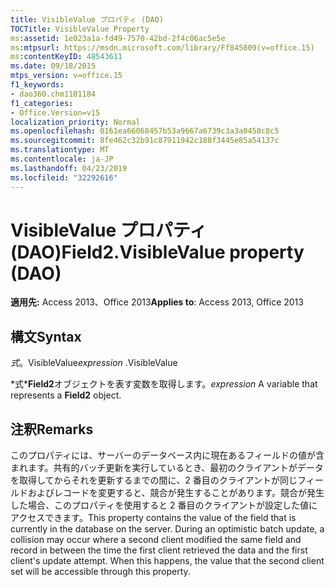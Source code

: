 ```yaml
---
title: VisibleValue プロパティ (DAO)
TOCTitle: VisibleValue Property
ms:assetid: 1e023a1a-fd49-7570-42bd-2f4c06ac5e5e
ms:mtpsurl: https://msdn.microsoft.com/library/Ff845809(v=office.15)
ms:contentKeyID: 48543611
ms.date: 09/18/2015
mtps_version: v=office.15
f1_keywords:
- dao360.chm1101184
f1_categories:
- Office.Version=v15
localization_priority: Normal
ms.openlocfilehash: 0161ea66068457b53a9667a6739c3a3a0458c8c5
ms.sourcegitcommit: 8fe462c32b91c87911942c188f3445e85a54137c
ms.translationtype: MT
ms.contentlocale: ja-JP
ms.lasthandoff: 04/23/2019
ms.locfileid: "32292616"
---
```

# <a name="field2visiblevalue-property-dao"></a><span data-ttu-id="9ac39-102">VisibleValue プロパティ (DAO)</span><span class="sxs-lookup"><span data-stu-id="9ac39-102">Field2.VisibleValue property (DAO)</span></span>


<span data-ttu-id="9ac39-103">**適用先:** Access 2013、Office 2013</span><span class="sxs-lookup"><span data-stu-id="9ac39-103">**Applies to**: Access 2013, Office 2013</span></span>

## <a name="syntax"></a><span data-ttu-id="9ac39-104">構文</span><span class="sxs-lookup"><span data-stu-id="9ac39-104">Syntax</span></span>

<span data-ttu-id="9ac39-105">*式*。VisibleValue</span><span class="sxs-lookup"><span data-stu-id="9ac39-105">*expression* .VisibleValue</span></span>

<span data-ttu-id="9ac39-106">\*式\***Field2**オブジェクトを表す変数を取得します。</span><span class="sxs-lookup"><span data-stu-id="9ac39-106">*expression* A variable that represents a **Field2** object.</span></span>

## <a name="remarks"></a><span data-ttu-id="9ac39-107">注釈</span><span class="sxs-lookup"><span data-stu-id="9ac39-107">Remarks</span></span>

<span data-ttu-id="9ac39-p101">このプロパティには、サーバーのデータベース内に現在あるフィールドの値が含まれます。共有的バッチ更新を実行しているとき、最初のクライアントがデータを取得してからそれを更新するまでの間に、2 番目のクライアントが同じフィールドおよびレコードを変更すると、競合が発生することがあります。競合が発生した場合、このプロパティを使用すると 2 番目のクライアントが設定した値にアクセスできます。</span><span class="sxs-lookup"><span data-stu-id="9ac39-p101">This property contains the value of the field that is currently in the database on the server. During an optimistic batch update, a collision may occur where a second client modified the same field and record in between the time the first client retrieved the data and the first client's update attempt. When this happens, the value that the second client set will be accessible through this property.</span></span>

